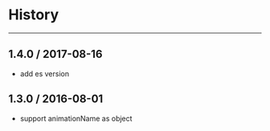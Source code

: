 # History
----

## 1.4.0 / 2017-08-16

- add es version

## 1.3.0 / 2016-08-01

- support animationName as object

